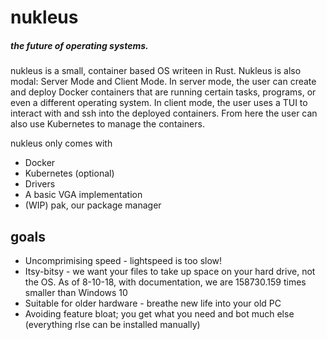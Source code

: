 # nukleus
##### the future of operating systems.

nukleus is a small, container based OS writeen in Rust. Nukleus is also modal: Server Mode and Client Mode. In server mode, the user can create and deploy Docker containers that are running certain tasks, programs, or even a different operating system. In client mode, the user uses a TUI  to interact with and ssh into the deployed containers. From here the user can also use Kubernetes to manage the containers.

nukleus only comes with

 - Docker
 - Kubernetes (optional)
 - Drivers
 - A basic VGA implementation
 - (WIP) pak, our package manager

## goals

 - Uncomprimising speed - lightspeed is too slow!
 - Itsy-bitsy - we want your files to take up space on your hard drive, not the OS. As of 8-10-18, with documentation, we are 158730.159 times smaller than Windows 10
 - Suitable for older hardware - breathe new life into your old PC
 - Avoiding feature bloat; you get what you need and bot much else (everything rlse can be installed manually)
